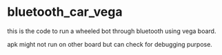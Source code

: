 # bluetooth_car_vega

this is the code to run a wheeled bot through bluetooth using vega board. 

apk might not run on other board but can check for debugging purpose.
